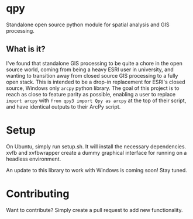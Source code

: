 # qpy

Standalone open source python module for spatial analysis and GIS processing.

## What is it? 

I've found that standalone GIS processing to be quite a chore in the open source world, coming from being a heavy ESRI user in university, and wanting to transition away from closed source GIS processing to a fully open stack. This is intended to be a drop-in replacement for ESRI's closed source, Windows only `arcpy` python library. The goal of this project is to reach as close to feature parity as possible, enabling a user to replace `import arcpy` with `from qpy3 import Qpy as arcpy` at the top of their script, and have identical outputs to their ArcPy script. 

# Setup

On Ubuntu, simply run setup.sh. It will install the necessary dependencies. xvfb and xvfbwrapper create a dummy graphical interface for running on a headless environment.

An update to this library to work with Windows is coming soon! Stay tuned. 


# Contributing

Want to contribute? Simply create a pull request to add new functionality. 

